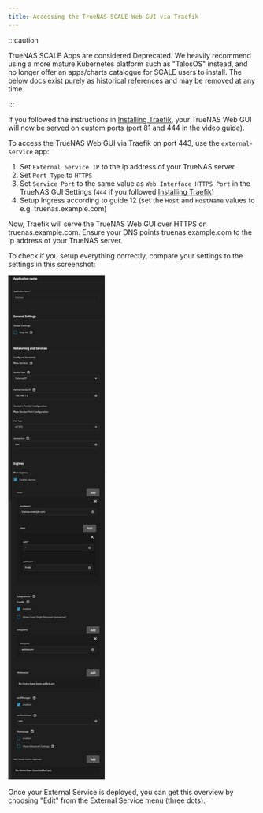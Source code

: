 ```yaml
---
title: Accessing the TrueNAS SCALE Web GUI via Traefik
---
```


:::caution

TrueNAS SCALE Apps are considered Deprecated. We heavily recommend using a more mature Kubernetes platform such as "TalosOS" instead, and no longer offer an apps/charts catalogue for SCALE users to install. The below docs exist purely as historical references and may be removed at any time.

:::

If you followed the instructions in [Installing Traefik](/charts/premium/traefik/how-to), your TrueNAS Web GUI will now be served on custom ports (port 81 and 444 in the video guide).

To access the TrueNAS Web GUI via Traefik on port 443, use the `external-service` app:

1. Set `External Service IP` to the ip address of your TrueNAS server
2. Set `Port Type` to `HTTPS`
3. Set `Service Port` to the same value as `Web Interface HTTPS Port` in the TrueNAS GUI Settings (`444` if you followed [Installing Traefik](/charts/premium/traefik/how-to))
4. Setup Ingress according to guide 12 (set the `Host` and `HostName` values to e.g. truenas.example.com)

Now, Traefik will serve the TrueNAS Web GUI over HTTPS on truenas.example.com. Ensure your DNS points truenas.example.com to the ip address of your TrueNAS server.

To check if you setup everything correctly, compare your settings to the settings in this screenshot:

![Screenshot with External Service settings overview](./img/truenas-web-gui-via-traefik-screenshot.png)

Once your External Service is deployed, you can get this overview by choosing "Edit" from the External Service menu (three dots).
